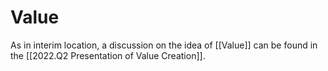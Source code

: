 # Value
As in interim location, a discussion on the idea of [[Value]] can be found in the [[2022.Q2 Presentation of Value Creation]].  